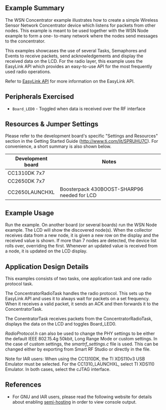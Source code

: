 ## Example Summary

The WSN Concentrator example illustrates how to create a simple Wireless Sensor
Network Concentrator device which listens for packets from other nodes. This
example is meant to be used together with the WSN Node example to form a one-
to-many network where the nodes send messages to the concentrator.

This examples showcases the use of several Tasks, Semaphores and Events to
receive packets, send acknowledgements and display the received data on the
LCD. For the radio layer, this example uses the EasyLink API which provides
an easy-to-use API for the most frequently used radio operations.

Refer to [EasyLink API](http://processors.wiki.ti.com/index.php/SimpleLink-EasyLink)
for more information on the EasyLink API.


## Peripherals Exercised
* `Board_LED0` - Toggled when data is received over the RF interface

## Resources & Jumper Settings

Please refer to the development board's specific "Settings and Resources"
section in the Getting Started Guide (http://www.ti.com/lit/SPRUHU7C).
For convenience, a short summary is also shown below.

| Development board | Notes                                                  |
| ----------------- | ------                                                 |
| CC1310DK  7x7     |                                                        |
| CC2650DK  7x7     |                                                        |
| CC2650LAUNCHXL    | Boosterpack 430BOOST-SHARP96 needed for LCD            |

## Example Usage
Run the example. On another board (or several boards) run the WSN Node example.
The LCD will show the discovered node(s). When the collector receives data from
a new node, it is given a new row on the display and the received value is shown.
If more than 7 nodes are detected, the device list rolls over, overriding
the first. Whenever an updated value is received from a node, it is updated on
the LCD display.

## Application Design Details
This examples consists of two tasks, one application task and one radio
protocol task.

The ConcentratorRadioTask handles the radio protocol. This sets up the EasyLink
API and uses it to always wait for packets on a set frequency. When it receives
a valid packet, it sends an ACK and then forwards it to the ConcentratorTask.

The ConentratorTask receives packets from the ConcentratorRadioTask, displays
the data on the LCD and toggles Board_LED0.

*RadioProtocol.h* can also be used to change the
PHY settings to be either the default IEEE 802.15.4g 50kbit,
Long Range Mode or custom settings. In the case of custom settings,
the *smartrf_settings.c* file is used. This can be changed either
by exporting from Smart RF Studio or directly in the file.

Note for IAR users: When using the CC1310DK, the TI XDS110v3 USB Emulator must
be selected. For the CC1310_LAUNCHXL, select TI XDS110 Emulator. In both cases,
select the cJTAG interface.

## References
* For GNU and IAR users, please read the following website for details
  about enabling [semi-hosting](http://processors.wiki.ti.com/index.php/TI-RTOS_Examples_SemiHosting)
  in order to view console output.
